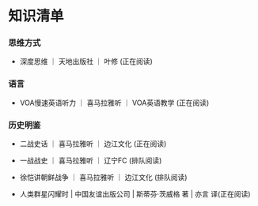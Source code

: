 # 知识清单

### 思维方式

- 深度思维 ｜ 天地出版社 ｜ 叶修 (正在阅读)

### 语言

- VOA慢速英语听力 ｜ 喜马拉雅听 ｜ VOA英语教学 (正在阅读)

### 历史明鉴

- 二战史话 ｜ 喜马拉雅听 ｜ 边江文化 (正在阅读)
- 一战战史 ｜ 喜马拉雅听 ｜ 辽宁FC (排队阅读)
- 徐恺讲朝鲜战争 ｜ 喜马拉雅听 ｜ 边江文化 (排队阅读)

- 人类群星闪耀时 | 中国友谊出版公司 | 斯蒂芬·茨威格 著 | 亦言 译(正在阅读)